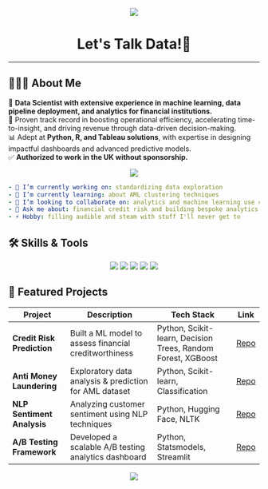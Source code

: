 <p align="center">
  <img src="https://capsule-render.vercel.app/api?type=waving&color=auto&height=200&section=header&text=Thanks%20for%20Dropping%20In!&fontSize=50&animation=fadeIn&descAlignY=80)"/>
</p>
<h1 align="center">
  Let's Talk Data!💬
</h1>

---

## 👨🏻‍💻 About Me

🎯 **Data Scientist with extensive experience in machine learning, data pipeline deployment, and analytics for financial institutions.**  
🚀 Proven track record in boosting operational efficiency, accelerating time-to-insight, and driving revenue through data-driven decision-making.  
📊 Adept at **Python, R, and Tableau solutions**, with expertise in designing impactful dashboards and advanced predictive models.  
✅ **Authorized to work in the UK without sponsorship.**  

<p align="center">
  <a href="https://www.linkedin.com/in/jose-francisco81788/">
    <img src="https://img.shields.io/badge/LinkedIn-0077B5?style=for-the-badge&logo=linkedin&logoColor=white"/>
  </a>
</p>

```yaml
- 🔭 I’m currently working on: standardizing data exploration
- 🌱 I’m currently learning: about AML clustering techniques
- 👯 I’m looking to collaborate on: analytics and machine learning use cases in the financial and medical industries
- 💬 Ask me about: financial credit risk and building bespoke analytics
- ⚡ Hobby: filling audible and steam with stuff I'll never get to
```
<h2> 🛠️ Skills & Tools</h2>
<p align="center"> <img src="https://img.shields.io/badge/Python-3776AB?style=for-the-badge&logo=python&logoColor=white"/> <img src="https://img.shields.io/badge/R-276DC3?style=for-the-badge&logo=r&logoColor=white"/> <img src="https://img.shields.io/badge/SQL-4479A1?style=for-the-badge&logo=postgresql&logoColor=white"/> <img src="https://img.shields.io/badge/Tableau-E97627?style=for-the-badge&logo=tableau&logoColor=white"/> <img src="https://img.shields.io/badge/TensorFlow-FF6F00?style=for-the-badge&logo=tensorflow&logoColor=white"/> </p>

## 🚀 Featured Projects

| Project | Description | Tech Stack | Link |
|---------|------------|------------|------|
| **Credit Risk Prediction** | Built a ML model to assess financial creditworthiness | Python, Scikit-learn, Decision Trees, Random Forest, XGBoost | [Repo](https://github.com/josefrancisco81788/case_study_credit_rating01) |
| **Anti Money Laundering** | Exploratory data analysis & prediction for AML dataset | Python, Scikit-learn, Classification | [Repo](https://github.com/josefrancisco81788/case_study_antimoney_laundering01) |
| **NLP Sentiment Analysis** | Analyzing customer sentiment using NLP techniques | Python, Hugging Face, NLTK | [Repo](https://github.com/yourusername/nlp-sentiment) |
| **A/B Testing Framework** | Developed a scalable A/B testing analytics dashboard | Python, Statsmodels, Streamlit | [Repo](https://github.com/yourusername/ab-testing) |

<p align="center">
  <img src="https://capsule-render.vercel.app/api?type=waving&color=gradient&height=100&section=footer"/>
</p>
